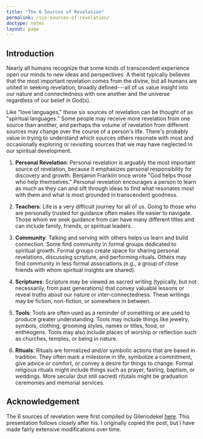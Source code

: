 ```yaml
---
title: "The 6 Sources of Revelation"
permalink: /six-sources-of-revelation/
doctype: notes
layout: page
---
```


## Introduction

Nearly all humans recognize that some kinds of transcendent experience open our minds to new ideas and perspectives.  A theist typically believes that the most important revelation comes from the divine, but all humans are united in seeking revelation, broadly defined---all of us value insight into our nature and connectedness with one another and the universe regardless of our belief in God(s).

Like "love languages," these six sources of revelation can be thought of as "spiritual languages."  Some people may receive more revelation from one source than another, and perhaps the volume of revelation from different sources may change over the course of a person's life.  There's probably value in trying to understand which sources others resonate with most and occasionally exploring or revisiting sources that we may have neglected in our spiritual development.

1. **Personal Revelation**: Personal revelation is arguably the most important source of revelation, because it emphasizes personal responsibility for discovery and growth. Benjamin Franklin once wrote "God helps those who help themselves."  Personal revelation encourages a person to learn as much as they can and sift through ideas to find what resonates most with them and what is most grounded in transcendent goodness.

2. **Teachers**: Life is a very difficult journey for all of us. Going to those who are personally trusted for guidance often makes life easier to navigate. Those whom we seek guidance from can have many different titles and can include family, friends, or spiritual leaders.

3. **Community**: Talking and serving with others helps us learn and build connection.  Some find community in formal groups dedicated to spiritual growth.  Formal groups create space for sharing personal revelations,  discussing scripture, and performing rituals.  Others may find community in less formal associations (e.g., a group of close friends with whom spiritual insights are shared).

4. **Scriptures**: Scripture may be viewed as sacred writing (typically, but not necessarily, from past generations) that convey valuable lessons or reveal truths about our nature or inter-connectedness.  These writings may be fiction, non-fiction, or somewhere in between.

5. **Tools**: Tools are often used as a reminder of something or are used to produce greater understanding.  Tools may include things like jewelry, symbols, clothing, grooming styles, names or titles, food, or entheogens.  Tools may also include places of worship or reflection such as churches, temples, or being in nature.

6. **Rituals**: Rituals are formalized and/or symbolic actions that are based in tradition. They often mark a milestone in life, symbolize a commitment, give advice or comfort, or convey a desire for things to change.  Formal religious rituals might include things such as prayer, fasting, baptism, or weddings.  More secular (but still sacred) ritutals might be graduation ceremonies and memorial services.

## Acknowledgement

The 6 sources of revelation were first compiled by Gileriodekel [here](https://www.reddit.com/r/mormon/comments/f2vqrj/6_sources_of_revelation/).  This presentation follows closely after his.  I originally copied the post, but I have made fairly extensive modifications over time.
